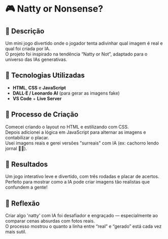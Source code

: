 # 🎮 Natty or Nonsense?

## 📒 Descrição
Um mini jogo divertido onde o jogador tenta adivinhar qual imagem é real e qual foi criada por IA.  
O projeto foi inspirado na tendência “Natty or Not”, adaptado para o universo das IAs generativas.

## 🤖 Tecnologias Utilizadas
- **HTML**, **CSS** e **JavaScript**
- **DALL·E / Leonardo AI** (para gerar as imagens fake)
- **VS Code** + **Live Server**

## 🧐 Processo de Criação
Comecei criando o layout no HTML e estilizando com CSS.  
Depois adicionei a lógica em JavaScript para alternar as imagens e contabilizar o placar.  
Usei imagens reais e gerei versões "surreais" com IA (ex: cachorro lendo jornal 📰🐶).

## 🚀 Resultados
Um jogo interativo leve e divertido, com três rodadas e placar de acertos.  
Perfeito para mostrar como a IA pode criar imagens tão realistas que confundem a gente!

## 💭 Reflexão
Criar algo 'natty' com IA foi desafiador e engraçado — especialmente ao comparar cenas absurdas com fotos reais.  
O processo mostrou o quanto a linha entre “real” e “gerado” está cada vez mais sutil.
